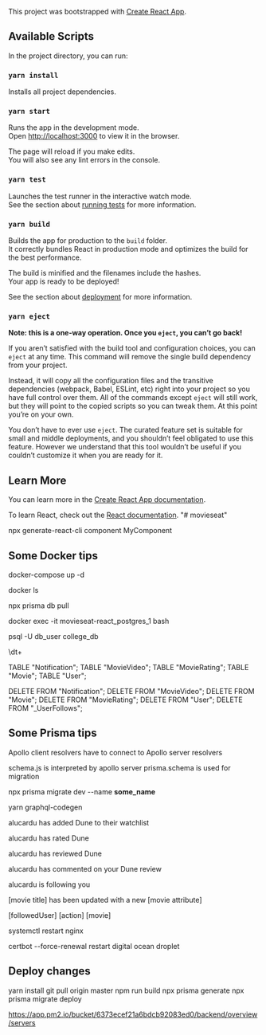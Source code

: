 This project was bootstrapped with [Create React App](https://github.com/facebook/create-react-app).

## Available Scripts

In the project directory, you can run:

### `yarn install`

Installs all project dependencies.

### `yarn start`

Runs the app in the development mode.<br />
Open [http://localhost:3000](http://localhost:3000) to view it in the browser.

The page will reload if you make edits.<br />
You will also see any lint errors in the console.

### `yarn test`

Launches the test runner in the interactive watch mode.<br />
See the section about [running tests](https://facebook.github.io/create-react-app/docs/running-tests) for more information.

### `yarn build`

Builds the app for production to the `build` folder.<br />
It correctly bundles React in production mode and optimizes the build for the best performance.

The build is minified and the filenames include the hashes.<br />
Your app is ready to be deployed!

See the section about [deployment](https://facebook.github.io/create-react-app/docs/deployment) for more information.

### `yarn eject`

**Note: this is a one-way operation. Once you `eject`, you can’t go back!**

If you aren’t satisfied with the build tool and configuration choices, you can `eject` at any time. This command will remove the single build dependency from your project.

Instead, it will copy all the configuration files and the transitive dependencies (webpack, Babel, ESLint, etc) right into your project so you have full control over them. All of the commands except `eject` will still work, but they will point to the copied scripts so you can tweak them. At this point you’re on your own.

You don’t have to ever use `eject`. The curated feature set is suitable for small and middle deployments, and you shouldn’t feel obligated to use this feature. However we understand that this tool wouldn’t be useful if you couldn’t customize it when you are ready for it.

## Learn More

You can learn more in the [Create React App documentation](https://facebook.github.io/create-react-app/docs/getting-started).

To learn React, check out the [React documentation](https://reactjs.org/).
"# movieseat" 

npx generate-react-cli component MyComponent

## Some Docker tips

docker-compose up -d

docker ls

npx prisma db pull

docker exec -it movieseat-react_postgres_1 bash

psql -U db_user college_db

\dt+

TABLE "Notification";
TABLE "MovieVideo";
TABLE "MovieRating";
TABLE "Movie";
TABLE "User";

DELETE FROM "Notification";
DELETE FROM "MovieVideo";
DELETE FROM "Movie";
DELETE FROM "MovieRating";
DELETE FROM "User";
DELETE FROM "_UserFollows";

## Some Prisma tips

Apollo client resolvers have to connect to Apollo server resolvers

schema.js is interpreted by apollo server
prisma.schema is used for migration

npx prisma migrate dev --name **some_name**

yarn graphql-codegen

alucardu has added Dune to their watchlist

alucardu has rated Dune

alucardu has reviewed Dune

alucardu has commented on your Dune review

alucardu is following you

[movie title] has been updated with a new [movie attribute]

[followedUser] [action] [movie]

systemctl restart nginx

certbot --force-renewal
restart digital ocean droplet

## Deploy changes ##
yarn install
git pull origin master
npm run build
npx prisma generate
npx prisma migrate deploy

https://app.pm2.io/bucket/6373ecef21a6bdcb92083ed0/backend/overview/servers